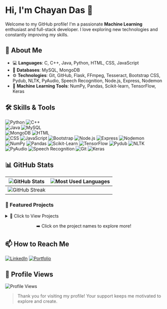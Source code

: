 # Hi, I'm Chayan Das 👋

Welcome to my GitHub profile! I'm a passionate **Machine Learning** enthusiast and full-stack developer. I love exploring new technologies and constantly improving my skills.


## 🚀 About Me
- 💻 **Languages**: C, C++, Java, Python, HTML, CSS, JavaScript  
- 💾 **Databases**: MySQL, MongoDB  
- ⚙️ **Technologies**: Git, GitHub, Flask, FFmpeg, Tesseract, Bootstrap CSS, Pydub, NLTK, PyAudio, Speech Recognition, Node.js, Express, Nodemon  
- 🧠 **Machine Learning Tools**: NumPy, Pandas, Scikit-learn, TensorFlow, Keras  
 
## 🛠️ Skills & Tools
![Python](https://img.shields.io/badge/-Python-3776AB?style=for-the-badge&logo=python&logoColor=white)  ![C++](https://img.shields.io/badge/-C++-00599C?style=for-the-badge&logo=c%2B%2B&logoColor=white)  
![Java](https://img.shields.io/badge/-Java-007396?style=for-the-badge&logo=java&logoColor=white)  ![MySQL](https://img.shields.io/badge/-MySQL-4479A1?style=for-the-badge&logo=mysql&logoColor=white)  
![MongoDB](https://img.shields.io/badge/-MongoDB-47A248?style=for-the-badge&logo=mongodb&logoColor=white)  ![HTML](https://img.shields.io/badge/-HTML-E34F26?style=for-the-badge&logo=html5&logoColor=white)  
![CSS](https://img.shields.io/badge/-CSS-1572B6?style=for-the-badge&logo=css3&logoColor=white)  ![JavaScript](https://img.shields.io/badge/-JavaScript-F7DF1E?style=for-the-badge&logo=javascript&logoColor=black) ![Bootstrap](https://img.shields.io/badge/-Bootstrap-563D7C?style=for-the-badge&logo=bootstrap&logoColor=white)  ![Node.js](https://img.shields.io/badge/-Node.js-339933?style=for-the-badge&logo=node.js&logoColor=white)  ![Express](https://img.shields.io/badge/-Express-000000?style=for-the-badge&logo=express&logoColor=white)  ![Nodemon](https://img.shields.io/badge/-Nodemon-76D04B?style=for-the-badge&logo=nodemon&logoColor=white)  ![NumPy](https://img.shields.io/badge/-NumPy-013243?style=for-the-badge&logo=numpy&logoColor=white)  ![Pandas](https://img.shields.io/badge/-Pandas-150458?style=for-the-badge&logo=pandas&logoColor=white)  ![Scikit-Learn](https://img.shields.io/badge/-Scikit%20Learn-F7931E?style=for-the-badge&logo=scikit-learn&logoColor=white)  ![TensorFlow](https://img.shields.io/badge/-TensorFlow-FF6F00?style=for-the-badge&logo=tensorflow&logoColor=white)  ![Pydub](https://img.shields.io/badge/-Pydub-4CBB17?style=for-the-badge&logo=python&logoColor=white)  ![NLTK](https://img.shields.io/badge/-NLTK-008000?style=for-the-badge&logo=python&logoColor=white)  ![PyAudio](https://img.shields.io/badge/-PyAudio-FF5733?style=for-the-badge&logo=python&logoColor=white)  ![Speech Recognition](https://img.shields.io/badge/-Speech%20Recognition-FF6347?style=for-the-badge&logo=python&logoColor=white)  ![Git](https://img.shields.io/badge/-Git-F05032?style=for-the-badge&logo=git&logoColor=white) ![Keras](https://img.shields.io/badge/-Keras-D00000?style=for-the-badge&logo=keras&logoColor=white)


## 📊 GitHub Stats

| ![GitHub Stats](https://github-readme-stats.vercel.app/api?username=Nikk-123&show_icons=true&theme=tokyonight) | ![Most Used Languages](https://github-readme-stats.vercel.app/api/top-langs/?username=Nikk-123&layout=compact&theme=tokyonight) |
|-------------------------------------------------------------------------------------------------------------------|-------------------------------------------------------------------------------------------------------------------------|
| ![GitHub Streak](https://github-readme-streak-stats.herokuapp.com/?user=Nikk-123&theme=tokyonight) 
                                                                                                                           







### 🌟 Featured Projects

<details>
<summary>🌟 Click to View Projects</summary>

- **[Flask-Screen-Mirroring-App](https://github.com/Nikk-123/Flask-Screen-Mirroring-App)**  
  A Flask-based app that mirrors your device screen to the browser, providing a seamless way to share and view screens remotely.  

- **[HTML-Calculator](https://github.com/Nikk-123/HTML-Calculator)**  
  A simple and interactive calculator built with HTML, CSS, and JavaScript. Perform basic arithmetic operations in a user-friendly interface.  

- **[GareebKaSpotify](https://github.com/Nikk-123/GareebKaSpotify)**  
  A lightweight music streaming web application inspired by Spotify. It allows users to play, search, and manage music playlists.  

- **[N-Queen](https://github.com/Nikk-123/N-Queen)**  
  An implementation of the N-Queen problem using various algorithms, solving the classic chess problem of placing N queens on an NxN board without conflict.

- **[QuickVidDownload](https://github.com/Nikk-123/QuickVidDownload)**  
  Fast and efficient media downloader for YouTube, Facebook, and Instagram. Download videos and audio effortlessly with instant completion notifications.

- **[Flask-File-Compressor](https://github.com/Nikk-123/flask-file-compressor)**  
  A Flask web app that compresses files for easy sharing and storage. Supports a variety of file formats with a user-friendly interface.

- **[Music-Download-from-YouTube-Using-Python](https://github.com/Nikk-123/Music-download-from-Youtube-Using-Python)**  
  A Python script to download music from YouTube, converting videos to audio files quickly and easily.

- **[Amazon Sales PowerBi Dashboard](https://github.com/Nikk-123/Amazon_Sales-_PowerBi_Dashboard)**  
  A comprehensive PowerBI dashboard that visualizes Amazon sales data, providing insights into trends, sales performance, and customer behavior.

- **[Flask-OCR-Screen-Mirror](https://github.com/Nikk-123/flask-ocr-screen-mirror)**  
  This project emphasizes Flask, OCR (Optical Character Recognition), and screen mirroring. It allows real-time text recognition from mirrored screens.

</details>

<p align="center">➡️ Click on the project names to explore more!</p>


## 📫 How to Reach Me
[![LinkedIn](https://img.shields.io/badge/-LinkedIn-0077B5?style=flat&logo=linkedin&logoColor=white)](https://www.linkedin.com/in/chayan-das-a863aa25a)
[![Portfolio](https://img.shields.io/badge/-Portfolio-000000?style=flat&logo=github&logoColor=white)](https://yourwebsite.com)


## 👀 Profile Views
![Profile Views](https://komarev.com/ghpvc/?username=Nikk-123&color=blue)

> Thank you for visiting my profile! Your support keeps me motivated to explore and create.


